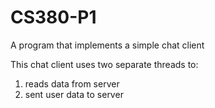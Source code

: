 # CS380-P1
A program that implements a simple chat client<br />

This chat client uses two separate threads to:<br />
  1. reads data from server
  2. sent user data to server
